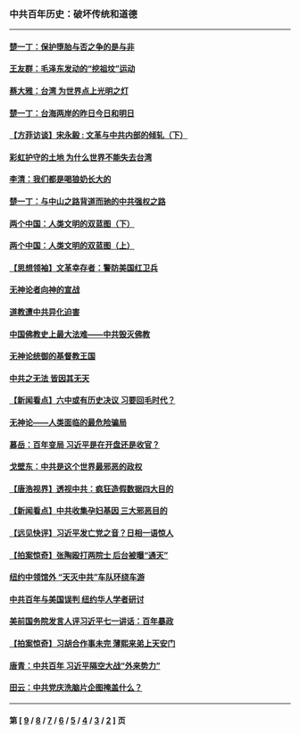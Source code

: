 ### 中共百年历史：破坏传统和道德
---
#### [楚一丁：保护堕胎与否之争的是与非](../../pages/nf1176114/n13815642.md?09100430) 
#### [王友群：毛泽东发动的“挖祖坟”运动](../../pages/nf1176114/n13723639.md?09100430) 
#### [蔡大雅：台湾 为世界点上光明之灯](../../pages/nf1176114/n13531530.md?09100430) 
#### [楚一丁：台海两岸的昨日今日和明日](../../pages/nf1176114/n13531468.md?09100430) 
#### [【方菲访谈】宋永毅 : 文革与中共内部的倾轧（下）](../../pages/nf1176114/n13486836.md?09100430) 
#### [彩虹护守的土地 为什么世界不能失去台湾](../../pages/nf1176114/n13476849.md?09100430) 
#### [李清：我们都是喝狼奶长大的](../../pages/nf1176114/n13471478.md?09100430) 
#### [楚一丁：与中山之路背道而驰的中共强权之路](../../pages/nf1176114/n13437270.md?09100430) 
#### [两个中国：人类文明的双蓝图（下）](../../pages/nf1176114/n13423132.md?09100430) 
#### [两个中国：人类文明的双蓝图（上）](../../pages/nf1176114/n13422687.md?09100430) 
#### [【思想领袖】文革幸存者：警防美国红卫兵](../../pages/nf1176114/n13339289.md?09100430) 
#### [无神论者向神的宣战](../../pages/nf1176114/n13281535.md?09100430) 
#### [道教遭中共异化迫害](../../pages/nf1176114/n13281463.md?09100430) 
#### [中国佛教史上最大法难——中共毁灭佛教](../../pages/nf1176114/n13281397.md?09100430) 
#### [无神论统御的基督教王国](../../pages/nf1176114/n13281280.md?09100430) 
#### [中共之无法 皆因其无天](../../pages/nf1176114/n13281088.md?09100430) 
#### [【新闻看点】六中或有历史决议 习要回毛时代？](../../pages/nf1176114/n13222895.md?09100430) 
#### [无神论——人类面临的最危险骗局](../../pages/nf1176114/n13196137.md?09100430) 
#### [慕岳：百年变局 习近平是在开盘还是收官？](../../pages/nf1176114/n13206516.md?09100430) 
#### [戈壁东：中共是这个世界最邪恶的政权](../../pages/nf1176114/n13085641.md?09100430) 
#### [【唐浩视界】透视中共：疯狂造假数据四大目的](../../pages/nf1176114/n13080590.md?09100430) 
#### [【新闻看点】中共收集孕妇基因 三大邪恶目的](../../pages/nf1176114/n13077182.md?09100430) 
#### [【远见快评】习近平发亡党之音？日相一语惊人](../../pages/nf1176114/n13074809.md?09100430) 
#### [【拍案惊奇】张陶殴打两院士 后台被曝“通天”](../../pages/nf1176114/n13070496.md?09100430) 
#### [纽约中领馆外 “天灭中共”车队环绕车游](../../pages/nf1176114/n13070693.md?09100430) 
#### [中共百年与美国误判 纽约华人学者研讨](../../pages/nf1176114/n13067969.md?09100430) 
#### [美前国务院发言人评习近平七一讲话：百年暴政](../../pages/nf1176114/n13066986.md?09100430) 
#### [【拍案惊奇】习胡合作事未完 薄熙来弟上天安门](../../pages/nf1176114/n13065867.md?09100430) 
#### [唐青：中共百年 习近平隔空大战“外来势力”](../../pages/nf1176114/n13065976.md?09100430) 
#### [田云：中共党庆洗脑片企图掩盖什么？](../../pages/nf1176114/n13064395.md?09100430) 

---
#### 第 [ [9](./9.md?09100430) / [8](./8.md?09100430) / [7](./7.md?09100430) / [6](./6.md?09100430) / [5](./5.md?09100430) / [4](./4.md?09100430) / [3](./3.md?09100430) / [2](./2.md?09100430) ] 页
